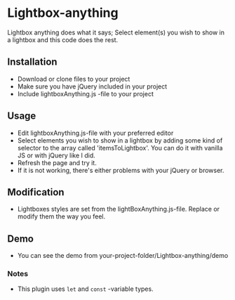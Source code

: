 # Lightbox-anything
Lightbox anything does what it says; Select element(s) you wish to show in a lightbox and this code does the rest.

## Installation
 - Download or clone files to your project
 - Make sure you have jQuery included in your project
 - Include lightboxAnything.js -file to your project

## Usage
 - Edit lightboxAnything.js-file with your preferred editor
 - Select elements you wish to show in a lightbox by adding some kind of selector to the array called 'itemsToLightbox'. You can do it with vanilla JS or with jQuery like I did.
 - Refresh the page and try it.
 - If it is not working, there's either problems with your jQuery or browser.

## Modification
 - Lightboxes styles are set from the lightBoxAnything.js-file. Replace or modify them the way you feel.

## Demo
 - You can see the demo from your-project-folder/Lightbox-anything/demo

### Notes
 - This plugin uses `let` and `const` -variable types.

